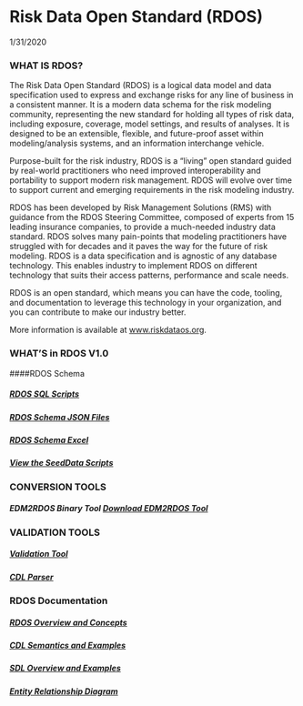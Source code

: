# **Risk Data Open Standard (RDOS)**

1/31/2020
### **WHAT IS RDOS?**
The Risk Data Open Standard (RDOS) is a logical data model and data specification used to express and exchange risks for any line of business in a consistent manner. 
It is a modern data schema for the risk modeling community, representing the new standard for holding all types of risk data, including exposure, coverage, model settings, and results of analyses. 
It is designed to be an extensible, flexible, and future-proof asset within modeling/analysis systems, and an information interchange vehicle.

Purpose-built for the risk industry, RDOS is a “living” open standard guided by real-world practitioners who need improved interoperability and portability to support modern risk management. RDOS will evolve over time to support current and emerging requirements in the risk modeling industry.

RDOS has been developed by Risk Management Solutions (RMS) with guidance from the RDOS Steering Committee, composed of experts from 15 leading insurance companies, to provide a much-needed industry data standard. RDOS solves many pain-points that modeling practitioners have struggled with for decades and it paves the way for the future of risk modeling. RDOS is a data specification and is agnostic of any database technology. This enables industry to implement RDOS on different technology that suits their access patterns, performance and scale needs.

RDOS is an open standard, which means you can have the code, tooling, and documentation to leverage this technology in your organization, and you can contribute to make our industry better.

More information is available at www.riskdataos.org. 
### **WHAT’S in RDOS V1.0**
####RDOS Schema
##### **[RDOS SQL Scripts](https://github.com/RMS-open-standards/RDOS/blob/master/Schema/sql)** 
##### **[RDOS Schema JSON Files](https://github.com/RMS-open-standards/RDOS/tree/master/rdos-validation-tools/rdos-schema/src/main/resources)** 
##### **[RDOS Schema Excel](https://github.com/RMS-open-standards/RDOS/blob/master/RDOS_Schema.xlsx)** 
##### **[View the SeedData Scripts](https://github.com/RMS-open-standards/RDOS/blob/master/Schema/sql/ReferenceTables-SeedData/)** 
### **CONVERSION TOOLS**
##### EDM2RDOS Binary Tool **[Download EDM2RDOS Tool](https://github.com/RMS-open-standards/RDOS/blob/master/rdos-conversion-tools/edm2rdo/README.md)** 
### **VALIDATION TOOLS**
##### **[Validation Tool](https://github.com/RMS-open-standards/RDOS/blob/master/rdos-validation-tools/rdo-validation-tool-java/README.md)**  
##### **[CDL Parser](https://github.com/RMS-open-standards/RDOS/blob/master/rdos-validation-tools/cdl-parser/README.md)**   
### **RDOS Documentation**
##### **[RDOS Overview and Concepts](https://github.com/RMS-open-standards/RDOS/blob/master/RDOS_Concepts_10.pdf)**   
##### **[CDL Semantics and Examples](https://github.com/RMS-open-standards/RDOS/blob/master/RDOS_Contracts_10.pdf)**   
##### **[SDL Overview and Examples](https://github.com/RMS-open-standards/RDOS/blob/master/RDOS_Contracts_10.pdf)**   
##### **[Entity Relationship Diagram](https://github.com/RMS-open-standards/RDOS/blob/master/RDOS_ERD_10.pdf)**   



